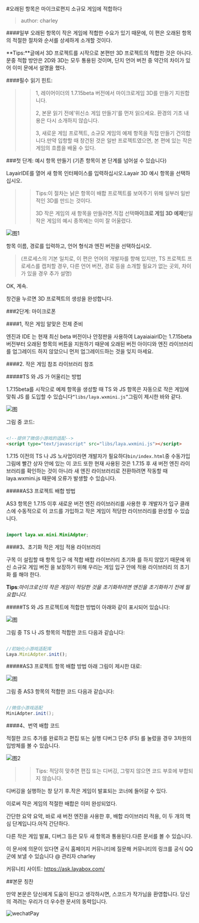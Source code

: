 #오래된 항목은 마이크로편지 소규모 게임에 적합하다

> author: charley

####일부 오래된 항목이 작은 게임에 적합한 수요가 있기 때문에, 이 편은 오래된 항목의 적절한 절차와 순서를 상세하게 소개할 것이다.

**Tips:**글에서 3D 프로젝트를 시작으로 본편만 3D 프로젝트의 적합한 것은 아니다.문중 적합 방안은 2D와 3D는 모두 통용된 것이며, 단지 언어 버전 중 약간의 차이가 있어 이미 문에서 설명을 했다.

####필수 읽기 힌트:

>> 1, 레이어이더의 1.7.15beta 버전에서 마이크로게임 3D를 만들기 지원합니다.
>>
>> 2, 본문 읽기 전에'위신소 게임 만들기'를 먼저 읽으세요. 환경의 기초 내용은 다시 소개하지 않습니다.
>>
>> 3, 새로운 게임 프로젝트, 소규모 게임의 예제 항목을 직접 만들기 건의합니다.만약 입항할 때 창건된 것은 일반 프로젝트였으면, 본 편에 있는 작은 게임의 흐름을 배울 수 있다.



###첫 단계: 예시 항목 만들기 (기존 항목이 본 단계를 넘어설 수 있습니다)

LayairIDE를 열어 새 항목 인터페이스를 입력하십시오.Layair 3D 예시 항목을 선택하십시오.

>> Tips:이 절차는 낡은 항목이 배합 프로젝트를 보여주기 위해 일부러 일반적인 3D를 만드는 것이다.
>>
>> 3D 작은 게임의 새 항목을 만들려면.직접 선택**마이크로 게임 3D 예제**만일 작은 게임의 예시 종목에는 이미 잘 어울렸다.

![图1](img/1.png) 


항목 이름, 경로를 입력하고, 언어 형식과 엔진 버전을 선택하십시오.

>(프로세스의 기본 일치로, 이 편은 언어의 개발자를 향해 있지만, TS 프로젝트 프로세스를 캡처할 경우, 다른 언어 버전, 경로 등을 소개할 필요가 없는 곳외, 차이가 있을 경우 추가 설명)

OK, 계속.

창건을 누르면 3D 프로젝트의 생성을 완성합니다.



###2단계: 마이크로폰

####1, 작은 게임 알맞은 전제 준비

엔진과 IDE 는 현재 최신 beta 버전이나 안정판을 사용하여 LayaiaiairID는 1.7.15beta 버전부터 오래된 항목의 버튼을 지원하기 때문에 오래된 버전 아이디와 엔진 라이브러리를 업그레이드 하지 않았으니 먼저 업그레이드하는 것을 잊지 마세요.



####2. 작은 게임 참조 라이브러리 참조

#####TS 와 JS 가 어울리는 방법

1.7.15beta를 시작으로 예제 항목을 생성할 때 TS 와 JS 항목은 자동으로 작은 게임에 맞춰 JS 를 도입할 수 있습니다`“libs/laya.wxmini.js”`그림이 제시한 바와 같다.

![图](img/17.png) 


그림 중 코드:


```html

<!--提供了微信小游戏的适配-->
<script type="text/javascript" src="libs/laya.wxmini.js"></script>
```


1.7.15 이전의 TS 나 JS 노사업이라면 개발자가 필요하다`bin/index.html`중 수동가입 그림에 빨간 상자 안에 있는 이 코드 또한 현재 사용된 것은 1.7.15 후 새 버전 엔진 라이브러리를 확인하는 것이 아니라 새 엔진 라이브러리로 전환하려면 작동할 때 laya.wxmini.js 때문에 오류가 발생할 수 있습니다.

#####AS3 프로젝트 배합 방법

AS3 항목은 1.7.15 이후 새로운 버전 엔진 라이브러리를 사용한 후 개발자가 입구 클래스에 수동적으로 이 코드를 가입하고 작은 게임이 적당한 라이브러리를 완성할 수 있습니다.


```java

import laya.wx.mini.MiniAdpter;
```



####3、초기화 작은 게임 적용 라이브러리

구목 이 설립할 때 항목 입구 에 적합 배합 라이브러리 초기화 를 하지 않았기 때문에 위신 소규모 게임 버전 을 보장하기 위해 우리는 게임 입구 안에 적용 라이브러리 의 초기화 를 해야 한다.

**Tips**:*마이크로신의 작은 게임이 적당한 것을 초기화하려면 엔진을 초기화하기 전에 필요합니다.*

#####TS 와 JS 프로젝트에 적합한 방법이 아래와 같이 표시되어 있습니다:

![图](img/18.png) 


그림 중 TS 나 JS 항목의 적합한 코드 다음과 같습니다:


```typescript

//初始化小游戏适配库
Laya.MiniAdpter.init();
```


#####AS3 프로젝트 항목 배합 방법 아래 그림이 제시한 대로:

![图](img/6.png) 


그림 중 AS3 항목의 적합한 코드 다음과 같습니다:


```java

//微信小游戏适配
MiniAdpter.init();
```




####4、번역 배합 코드

적절한 코드 추가를 완료하고 편집 또는 실행 디버그 단추 (F5) 를 눌렀을 경우 3차원의 입방체를 볼 수 있습니다.

![图2](img/2.png) 


>> Tips: 적당히 맞추면 편집 또는 디버깅, 그렇지 않으면 코드 부호에 부합되지 않습니다.

디버깅을 실행하는 창 닫기 후.작은 게임이 발표되는 코너에 들어갈 수 있다.

이로써 작은 게임의 적절한 배합은 이미 완성되었다.

간단한 요약 요약, 바로 새 버전 엔진을 사용한 후, 배합 라이브러리 적용, 이 두 개의 핵심 단계입니다.아직 간단하다.

다른 작은 게임 발표, 디버그 등은 모두 새 항목과 통용된다.다른 문서를 볼 수 있습니다.

이 문서에 의문이 있다면 공식 홈페이지 커뮤니티에 질문해 커뮤니티의 링크를 공식 QQ 군에 보낼 수 있습니다 @ 관리자 charley

커뮤니티 사이트: https://ask.layabox.com/



##본문 칭찬

만약 본문은 당신에게 도움이 된다고 생각하시면, 스코드가 작가님을 환영합니다. 당신의 격려는 우리가 더 우수한 문서의 동력입니다.

![wechatPay](../../../wechatPay.jpg)